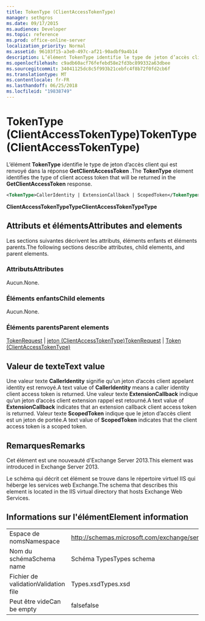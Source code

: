 ```yaml
---
title: TokenType (ClientAccessTokenType)
manager: sethgros
ms.date: 09/17/2015
ms.audience: Developer
ms.topic: reference
ms.prod: office-online-server
localization_priority: Normal
ms.assetid: 96103f15-a3e0-497c-af21-90adbf9a4b14
description: L’élément TokenType identifie le type de jeton d’accès client qui est renvoyé dans la réponse GetClientAccessToken.
ms.openlocfilehash: c9adb60acf76fefebd58e2fd3bc899332a63dbee
ms.sourcegitcommit: 34041125dc8c5f993b21cebfc4f8b72f0fd2cb6f
ms.translationtype: MT
ms.contentlocale: fr-FR
ms.lasthandoff: 06/25/2018
ms.locfileid: "19838749"
---
```

# <a name="tokentype-clientaccesstokentype"></a><span data-ttu-id="c21cf-103">TokenType (ClientAccessTokenType)</span><span class="sxs-lookup"><span data-stu-id="c21cf-103">TokenType (ClientAccessTokenType)</span></span>

<span data-ttu-id="c21cf-104">L’élément **TokenType** identifie le type de jeton d’accès client qui est renvoyé dans la réponse **GetClientAccessToken** .</span><span class="sxs-lookup"><span data-stu-id="c21cf-104">The **TokenType** element identifies the type of client access token that will be returned in the **GetClientAccessToken** response.</span></span> 
  
```XML
<TokenType>CallerIdentity | ExtensionCallback | ScopedToken</TokenType>
```

 <span data-ttu-id="c21cf-105">**ClientAccessTokenTypeType**</span><span class="sxs-lookup"><span data-stu-id="c21cf-105">**ClientAccessTokenTypeType**</span></span>
## <a name="attributes-and-elements"></a><span data-ttu-id="c21cf-106">Attributs et éléments</span><span class="sxs-lookup"><span data-stu-id="c21cf-106">Attributes and elements</span></span>

<span data-ttu-id="c21cf-107">Les sections suivantes décrivent les attributs, éléments enfants et éléments parents.</span><span class="sxs-lookup"><span data-stu-id="c21cf-107">The following sections describe attributes, child elements, and parent elements.</span></span>
  
### <a name="attributes"></a><span data-ttu-id="c21cf-108">Attributs</span><span class="sxs-lookup"><span data-stu-id="c21cf-108">Attributes</span></span>

<span data-ttu-id="c21cf-109">Aucun.</span><span class="sxs-lookup"><span data-stu-id="c21cf-109">None.</span></span>
  
### <a name="child-elements"></a><span data-ttu-id="c21cf-110">Éléments enfants</span><span class="sxs-lookup"><span data-stu-id="c21cf-110">Child elements</span></span>

<span data-ttu-id="c21cf-111">Aucun.</span><span class="sxs-lookup"><span data-stu-id="c21cf-111">None.</span></span>
  
### <a name="parent-elements"></a><span data-ttu-id="c21cf-112">Éléments parents</span><span class="sxs-lookup"><span data-stu-id="c21cf-112">Parent elements</span></span>

<span data-ttu-id="c21cf-113">[TokenRequest](tokenrequest.md) | [jeton (ClientAccessTokenType)](token-clientaccesstokentype.md)</span><span class="sxs-lookup"><span data-stu-id="c21cf-113">[TokenRequest](tokenrequest.md) | [Token (ClientAccessTokenType)](token-clientaccesstokentype.md)</span></span>
  
## <a name="text-value"></a><span data-ttu-id="c21cf-114">Valeur de texte</span><span class="sxs-lookup"><span data-stu-id="c21cf-114">Text value</span></span>

<span data-ttu-id="c21cf-115">Une valeur texte **CallerIdentity** signifie qu'un jeton d’accès client appelant identity est renvoyé.</span><span class="sxs-lookup"><span data-stu-id="c21cf-115">A text value of **CallerIdentity** means a caller identity client access token is returned.</span></span> <span data-ttu-id="c21cf-116">Une valeur texte **ExtensionCallback** indique qu’un jeton d’accès client extension rappel est retourné.</span><span class="sxs-lookup"><span data-stu-id="c21cf-116">A text value of **ExtensionCallback** indicates that an extension callback client access token is returned.</span></span> <span data-ttu-id="c21cf-117">Valeur texte **ScopedToken** indique que le jeton d’accès client est un jeton de portée.</span><span class="sxs-lookup"><span data-stu-id="c21cf-117">A text value of **ScopedToken** indicates that the client access token is a scoped token.</span></span> 
  
## <a name="remarks"></a><span data-ttu-id="c21cf-118">Remarques</span><span class="sxs-lookup"><span data-stu-id="c21cf-118">Remarks</span></span>

<span data-ttu-id="c21cf-119">Cet élément est une nouveauté d'Exchange Server 2013.</span><span class="sxs-lookup"><span data-stu-id="c21cf-119">This element was introduced in Exchange Server 2013.</span></span>
  
<span data-ttu-id="c21cf-120">Le schéma qui décrit cet élément se trouve dans le répertoire virtuel IIS qui héberge les services web Exchange.</span><span class="sxs-lookup"><span data-stu-id="c21cf-120">The schema that describes this element is located in the IIS virtual directory that hosts Exchange Web Services.</span></span>
  
## <a name="element-information"></a><span data-ttu-id="c21cf-121">Informations sur l'élément</span><span class="sxs-lookup"><span data-stu-id="c21cf-121">Element information</span></span>

|||
|:-----|:-----|
|<span data-ttu-id="c21cf-122">Espace de noms</span><span class="sxs-lookup"><span data-stu-id="c21cf-122">Namespace</span></span>  <br/> |http://schemas.microsoft.com/exchange/services/2006/types  <br/> |
|<span data-ttu-id="c21cf-123">Nom du schéma</span><span class="sxs-lookup"><span data-stu-id="c21cf-123">Schema name</span></span>  <br/> |<span data-ttu-id="c21cf-124">Schéma Types</span><span class="sxs-lookup"><span data-stu-id="c21cf-124">Types schema</span></span>  <br/> |
|<span data-ttu-id="c21cf-125">Fichier de validation</span><span class="sxs-lookup"><span data-stu-id="c21cf-125">Validation file</span></span>  <br/> |<span data-ttu-id="c21cf-126">Types.xsd</span><span class="sxs-lookup"><span data-stu-id="c21cf-126">Types.xsd</span></span>  <br/> |
|<span data-ttu-id="c21cf-127">Peut être vide</span><span class="sxs-lookup"><span data-stu-id="c21cf-127">Can be empty</span></span>  <br/> |<span data-ttu-id="c21cf-128">false</span><span class="sxs-lookup"><span data-stu-id="c21cf-128">false</span></span>  <br/> |
   

